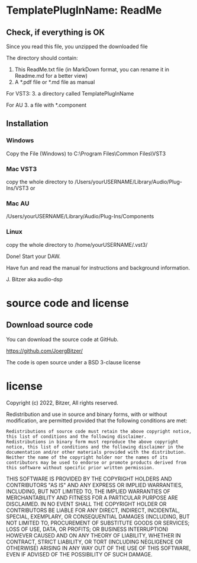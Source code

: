 # TemplatePlugInName: ReadMe

## Check, if everything is OK 
Since you read this file, you unzipped the downloaded file

The directory should contain:
1. This ReadMe.txt file (in MarkDown format, you can rename it in Readme.md for a better view)
2. A *.pdf file or *.md file as manual

For VST3:
3. a directory called TemplatePlugInName

For AU
3. a file with  *.component

## Installation

### Windows
Copy the File (Windows) to C:\Program Files\Common Files\VST3

### Mac VST3
copy the whole directory to
/Users/yourUSERNAME/Library/Audio/Plug-Ins/VST3
or
### Mac AU
/Users/yourUSERNAME/Library/Audio/Plug-Ins/Components

### Linux
copy the whole directory to
/home/yourUSERNAME/.vst3/

Done! Start your DAW.

Have fun and read the manual for instructions and background information.

J. Bitzer aka audio-dsp 


# source code and license

## Download source code
You can download the source code at GitHub. 

https://github.com/JoergBitzer/

The code is open source under a BSD 3-clause license

# license
Copyright (c) 2022, Bitzer, All rights reserved.

Redistribution and use in source and binary forms, with or without modification, are permitted provided that the following conditions are met:

    Redistributions of source code must retain the above copyright notice, this list of conditions and the following disclaimer.
    Redistributions in binary form must reproduce the above copyright notice, this list of conditions and the following disclaimer in the documentation and/or other materials provided with the distribution.
    Neither the name of the copyright holder nor the names of its contributors may be used to endorse or promote products derived from this software without specific prior written permission. 


THIS SOFTWARE IS PROVIDED BY THE COPYRIGHT HOLDERS AND CONTRIBUTORS "AS IS" AND ANY EXPRESS OR IMPLIED WARRANTIES, INCLUDING, BUT NOT LIMITED TO, THE IMPLIED WARRANTIES OF MERCHANTABILITY AND FITNESS FOR A PARTICULAR PURPOSE ARE DISCLAIMED. IN NO EVENT SHALL THE COPYRIGHT HOLDER OR CONTRIBUTORS BE LIABLE FOR ANY DIRECT, INDIRECT, INCIDENTAL, SPECIAL, EXEMPLARY, OR CONSEQUENTIAL DAMAGES (INCLUDING, BUT NOT LIMITED TO, PROCUREMENT OF SUBSTITUTE GOODS OR SERVICES; LOSS OF USE, DATA, OR PROFITS; OR BUSINESS INTERRUPTION) HOWEVER CAUSED AND ON ANY THEORY OF LIABILITY, WHETHER IN CONTRACT, STRICT LIABILITY, OR TORT (INCLUDING NEGLIGENCE OR OTHERWISE) ARISING IN ANY WAY OUT OF THE USE OF THIS SOFTWARE, EVEN IF ADVISED OF THE POSSIBILITY OF SUCH DAMAGE.